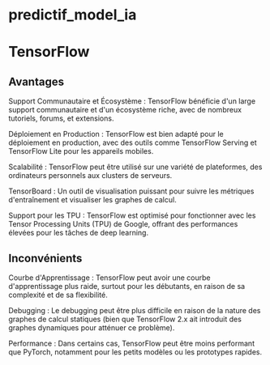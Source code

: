 # predictif_model_ia

# TensorFlow
## Avantages
Support Communautaire et Écosystème : TensorFlow bénéficie d'un large support communautaire et d'un écosystème riche, avec de nombreux tutoriels, forums, et extensions.

Déploiement en Production : TensorFlow est bien adapté pour le déploiement en production, avec des outils comme TensorFlow Serving et TensorFlow Lite pour les appareils mobiles.

Scalabilité : TensorFlow peut être utilisé sur une variété de plateformes, des ordinateurs personnels aux clusters de serveurs.

TensorBoard : Un outil de visualisation puissant pour suivre les métriques d'entraînement et visualiser les graphes de calcul.

Support pour les TPU : TensorFlow est optimisé pour fonctionner avec les Tensor Processing Units (TPU) de Google, offrant des performances élevées pour les tâches de deep learning.

## Inconvénients

Courbe d'Apprentissage : TensorFlow peut avoir une courbe d'apprentissage plus raide, surtout pour les débutants, en raison de sa complexité et de sa flexibilité.

Debugging : Le debugging peut être plus difficile en raison de la nature des graphes de calcul statiques (bien que TensorFlow 2.x ait introduit des graphes dynamiques pour atténuer ce problème).

Performance : Dans certains cas, TensorFlow peut être moins performant que PyTorch, notamment pour les petits modèles ou les prototypes rapides.
